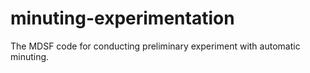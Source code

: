 # minuting-experimentation
The MDSF code for conducting preliminary experiment with automatic minuting.
